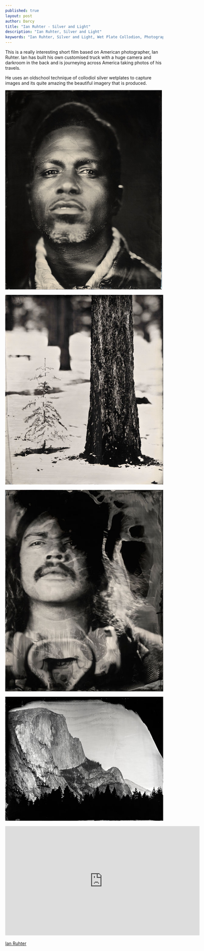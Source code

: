 ```yaml
---
published: true
layout: post
author: Darcy
title: "Ian Ruhter - Silver and Light"
description: "Ian Ruhter, Silver and Light"
keywords: "Ian Ruhter, Silver and Light, Wet Plate Collodion, Photography"
---
```


This is a really interesting short film based on American photographer, Ian Ruhter. Ian has built his own customised truck with a huge camera and darkroom in the back and is journeying across America taking photos of his travels.

He uses an oldschool technique of collodiol silver wetplates to capture images and its quite amazing the beautiful imagery that is produced.


![Ian Ruther](/images/posts/2013/ian-ruther/ir_1.jpg)

![Ian Ruther](/images/posts/2013/ian-ruther/ir_2.jpg)

![Ian Ruther](/images/posts/2013/ian-ruther/ir_3.jpg)

![Ian Ruther](/images/posts/2013/ian-ruther/ir_4.jpg)

<iframe src="http://player.vimeo.com/video/39578584?byline=0" width="620" height="348" frameborder="0" webkitAllowFullScreen mozallowfullscreen allowFullScreen></iframe>


[Ian Ruhter](http://ianruhter.tumblr.com/)
